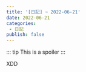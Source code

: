 ```yaml
---
title: '[日記] ~ 2022-06-21'
date: 2022-06-21
categories: 
 - 日記
publish: false
---
```


::: tip This is a spoiler :::

XDD